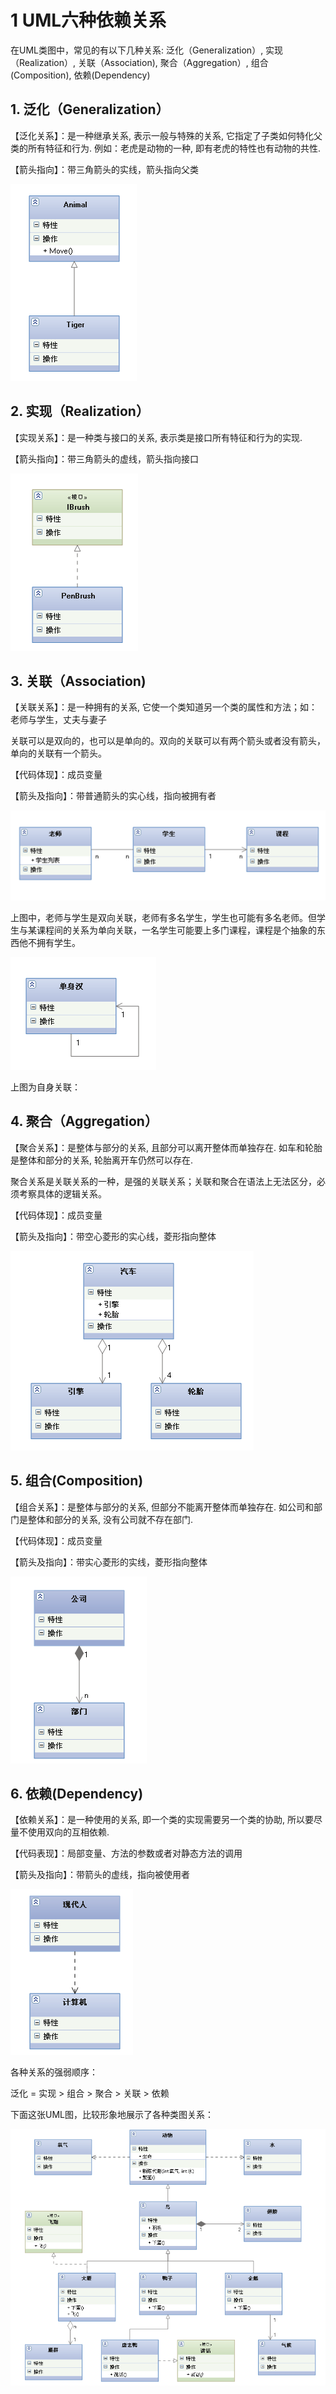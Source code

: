 # 1 UML六种依赖关系

在UML类图中，常见的有以下几种关系: 泛化（Generalization）,  实现（Realization）, 关联（Association), 聚合（Aggregation）, 组合(Composition), 依赖(Dependency)

 

## 1. 泛化（Generalization）

【泛化关系】：是一种继承关系, 表示一般与特殊的关系, 它指定了子类如何特化父类的所有特征和行为. 例如：老虎是动物的一种, 即有老虎的特性也有动物的共性.

【箭头指向】：带三角箭头的实线，箭头指向父类

 

 ![img](./static/0_1303436788Qi60.gif)

## 2. 实现（Realization）

【实现关系】：是一种类与接口的关系, 表示类是接口所有特征和行为的实现.

【箭头指向】：带三角箭头的虚线，箭头指向接口

![img](./static/0_13034367939K49.gif)

 

## 3. 关联（Association)

【关联关系】：是一种拥有的关系, 它使一个类知道另一个类的属性和方法；如：老师与学生，丈夫与妻子

关联可以是双向的，也可以是单向的。双向的关联可以有两个箭头或者没有箭头，单向的关联有一个箭头。

【代码体现】：成员变量

【箭头及指向】：带普通箭头的实心线，指向被拥有者

![img](./static/0_1303436801W1kf.gif)

 

上图中，老师与学生是双向关联，老师有多名学生，学生也可能有多名老师。但学生与某课程间的关系为单向关联，一名学生可能要上多门课程，课程是个抽象的东西他不拥有学生。

![img](./static/0_13034368062Ka3.gif)

 

上图为自身关联：

 

## 4. 聚合（Aggregation）

【聚合关系】：是整体与部分的关系, 且部分可以离开整体而单独存在. 如车和轮胎是整体和部分的关系, 轮胎离开车仍然可以存在.

聚合关系是关联关系的一种，是强的关联关系；关联和聚合在语法上无法区分，必须考察具体的逻辑关系。

【代码体现】：成员变量

【箭头及指向】：带空心菱形的实心线，菱形指向整体

![img](./static/0_1303436811y36B.gif)

 

 

## 5. 组合(Composition)

【组合关系】：是整体与部分的关系, 但部分不能离开整体而单独存在. 如公司和部门是整体和部分的关系, 没有公司就不存在部门.

【代码体现】：成员变量

【箭头及指向】：带实心菱形的实线，菱形指向整体

![img](./static/0_1303436817mqXK.gif)

 

 

## 6. 依赖(Dependency)

【依赖关系】：是一种使用的关系,  即一个类的实现需要另一个类的协助, 所以要尽量不使用双向的互相依赖.

【代码表现】：局部变量、方法的参数或者对静态方法的调用

【箭头及指向】：带箭头的虚线，指向被使用者

 

 ![img](./static/0_130343682580L6.gif)

 

各种关系的强弱顺序：

泛化 = 实现 > 组合 > 聚合 > 关联 > 依赖

下面这张UML图，比较形象地展示了各种类图关系：

![img](./static/0_1303439338z9D7.gif)